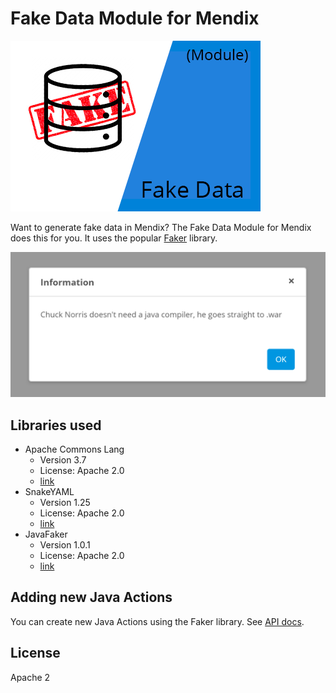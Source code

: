 # Fake Data Module for Mendix

![Icon](/assets/FakeDataIcon.png)

Want to generate fake data in Mendix? The Fake Data Module for Mendix does this for you. It uses the popular [Faker](https://github.com/DiUS/java-faker) library.

![screenshot](/assets/FakeDataScreenshot1.png)

## Libraries used

- Apache Commons Lang
    - Version 3.7
    - License: Apache 2.0
    - [link](https://mvnrepository.com/artifact/org.apache.commons/commons-lang3/3.7)
- SnakeYAML
    - Version 1.25
    - License: Apache 2.0
    - [link](https://mvnrepository.com/artifact/org.yaml/snakeyaml/1.25)
- JavaFaker
    - Version 1.0.1
    - License: Apache 2.0
    - [link](https://mvnrepository.com/artifact/com.github.javafaker/javafaker/1.0.1)

## Adding new Java Actions

You can create new Java Actions using the Faker library. See [API docs](http://dius.github.io/java-faker/apidocs/index.html).

## License

Apache 2
